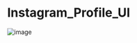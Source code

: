 # Instagram_Profile_UI

![image](https://github.com/loay-al-shobaki/Instagram_Profile_UI/assets/107764558/5f25f81c-03d6-45b3-b2ff-18bbdf388668)
